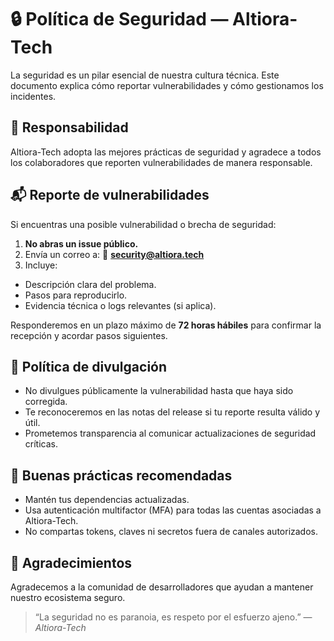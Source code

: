 # 🔒 Política de Seguridad — Altiora-Tech


La seguridad es un pilar esencial de nuestra cultura técnica. Este documento explica cómo reportar vulnerabilidades y cómo gestionamos los incidentes.


## 🧭 Responsabilidad


Altiora-Tech adopta las mejores prácticas de seguridad y agradece a todos los colaboradores que reporten vulnerabilidades de manera responsable.


## 📬 Reporte de vulnerabilidades


Si encuentras una posible vulnerabilidad o brecha de seguridad:


1. **No abras un issue público.**
2. Envía un correo a:
📧 **security@altiora.tech**
3. Incluye:
- Descripción clara del problema.
- Pasos para reproducirlo.
- Evidencia técnica o logs relevantes (si aplica).


Responderemos en un plazo máximo de **72 horas hábiles** para confirmar la recepción y acordar pasos siguientes.


## 🔏 Política de divulgación


- No divulgues públicamente la vulnerabilidad hasta que haya sido corregida.
- Te reconoceremos en las notas del release si tu reporte resulta válido y útil.
- Prometemos transparencia al comunicar actualizaciones de seguridad críticas.


## 🧰 Buenas prácticas recomendadas


- Mantén tus dependencias actualizadas.
- Usa autenticación multifactor (MFA) para todas las cuentas asociadas a Altiora-Tech.
- No compartas tokens, claves ni secretos fuera de canales autorizados.


## 💬 Agradecimientos


Agradecemos a la comunidad de desarrolladores que ayudan a mantener nuestro ecosistema seguro.


> “La seguridad no es paranoia, es respeto por el esfuerzo ajeno.” — *Altiora-Tech*